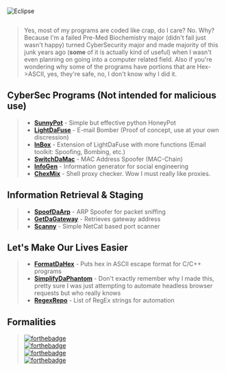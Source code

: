 ```
```
![Eclipse](https://i.imgur.com/zHIJClh.gif)
```
```
>Yes, most of my programs are coded like crap, do I care? No. Why? Because I'm a failed Pre-Med Biochemistry major (didn't fail just wasn't happy) turned CyberSecurity major and made majority of this junk years ago (**some** of it is actually kind of useful) when I wasn't even planning on going into a computer related field. Also if you're wondering why some of the programs have portions that are Hex->ASCII, yes, they're safe, no, I don't know why I did it.

## CyberSec Programs (Not intended for malicious use)
>- [**SunnyPot**](https://github.com/0-Eclipse-0/SunnyPot) - Simple but effective python HoneyPot
>- [**LightDaFuse**](https://github.com/0-Eclipse-0/LightDaFuse) - E-mail Bomber (Proof of concept, use at your own discression)
>- [**InBox**](https://github.com/0-Eclipse-0/InBox) - Extension of LightDaFuse with more functions (Email toolkit: Spoofing, Bombing, etc.)
>- [**SwitchDaMac**](https://github.com/0-Eclipse-0/SwitchDaMac) - MAC Address Spoofer (MAC-Chain)
>- [**InfoGen**](https://github.com/0-Eclipse-0/InfoGen) - Information generator for social engineering
>- [**ChexMix**](https://github.com/0-Eclipse-0/ChexMix) - Shell proxy checker. Wow I must really like proxies.

## Information Retrieval & Staging
>- [**SpoofDaArp**](https://github.com/0-Eclipse-0/SpoofDaARP) - ARP Spoofer for packet sniffing
>- [**GetDaGateway**](https://github.com/0-Eclipse-0/GetDaGateway) - Retrieves gateway address
>- [**Scanny**](https://github.com/0-Eclipse-0/Scanny) - Simple NetCat based port scanner


## Let's Make Our Lives Easier
>- [**FormatDaHex**](https://github.com/0-Eclipse-0/FormatDaHex) - Puts hex in ASCII escape format for C/C++ programs
>- [**SimplifyDaPhantom**](https://github.com/0-Eclipse-0/SimplifyDaPhantom) - Don't exactly remember why I made this, pretty sure I was just attempting to automate headless browser requests but who really knows
>- [**RegexRepo**](https://github.com/0-Eclipse-0/RegexRepo) - List of RegEx strings for automation

## Formalities
> [![forthebadge](https://forthebadge.com/images/badges/powered-by-electricity.svg)](https://forthebadge.com)\
> [![forthebadge](https://forthebadge.com/images/badges/ages-18.svg)](https://forthebadge.com)\
> [![forthebadge](https://forthebadge.com/images/badges/it-works-why.svg)](https://forthebadge.com)\
> [![forthebadge](https://forthebadge.com/images/badges/works-on-my-machine.svg)](https://forthebadge.com)
